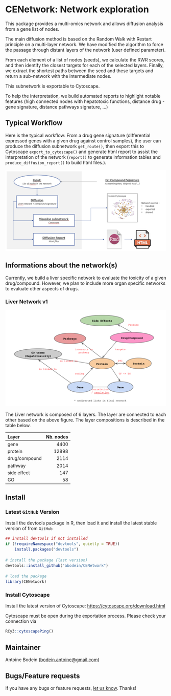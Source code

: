 # CENetwork: Network exploration

This package provides a multi-omics network and allows diffusion analysis from a gene list of nodes.

The main diffusion method is based on the Random Walk with Restart principle on a multi-layer network.
We have modified the algorithm to force the passage through distant layers of the network (user defined parameter).

From each element of a list of nodes (seeds), we calculate the RWR scores, and then identify the closest targets for each of the selected layers. Finally, we extract the shortest paths between the seed and these targets and return a sub-network with the intermediate nodes.

This subnetwork is exportable to Cytoscape.

To help the interpretation, we build automated reports to highlight notable features (high connected nodes with hepatotoxic functions, distance drug - gene signature, distance pathways signature, ...)

## Typical Workflow

Here is the typical workflow:
From a drug gene signature (differential expressed genes with a given drug against control samples), the user can produce the diffusion subnetwork `get_route()`, then export this to Cytoscape `export_to_cytoscape()` and generate html report to assist the interpretation of the network (`report()` to generate information tables and `produce_diffusion_report()` to build html files.).


![](./vignettes/img/img_tiyical_workflow.png)

## Informations about the network(s)

Currently, we build a liver specific network to evaluate the toxicity of a given drug/compound.
However, we plan to include more organ specific networks to evaluate other aspects of drugs.

### Liver Network v1

![](./vignettes/img/fig_network_schema.png)

The Liver network is composed of 6 layers. 
The layer are connected to each other based on the above figure.
The layer compositions is described in the table below.

| Layer|  Nb. nodes|
|:-------------|-----:|
|gene          |  4400|
|protein       | 12898|
|drug/compound |  2114|
|pathway       |  2014|
|side effect   |   147|
|GO            |    58|

## Install

### Latest `GitHub` Version

Install the devtools package in R, then load it and install the latest stable version of from `GitHub`

```r 
## install devtools if not installed
if (!requireNamespace("devtools", quietly = TRUE))
    install.packages("devtools")

# install the package (last version)
devtools::install_github("abodein/CENetwork")

# load the package
library(CENetwork)
```

### Install Cytoscape

Install the latest version of Cytoscape: https://cytoscape.org/download.html

Cytoscape must be open during the exportation process.
Please check your connection via

```r
RCy3::cytoscapePing()
```


## Maintainer
Antoine Bodein (<bodein.antoine@gmail.com>)

## Bugs/Feature requests

If you have any bugs or feature requests, [let us know](https://github.com/abodein/CENetwork/issues). Thanks!
